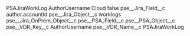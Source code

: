 <?xml version="1.0" encoding="UTF-8"?>
<CustomMetadata xmlns="http://soap.sforce.com/2006/04/metadata" xmlns:xsi="http://www.w3.org/2001/XMLSchema-instance" xmlns:xsd="http://www.w3.org/2001/XMLSchema">
    <label>PSAJiraWorkLog AuthorUsername Cloud</label>
    <protected>false</protected>
    <values>
        <field>pse__Jira_Field__c</field>
        <value xsi:type="xsd:string">author.accountId</value>
    </values>
    <values>
        <field>pse__Jira_Object__c</field>
        <value xsi:type="xsd:string">worklogs</value>
    </values>
    <values>
        <field>pse__Jira_OnPrem_Object__c</field>
        <value xsi:nil="true"/>
    </values>
    <values>
        <field>pse__PSA_Field__c</field>
        <value xsi:nil="true"/>
    </values>
    <values>
        <field>pse__PSA_Object__c</field>
        <value xsi:nil="true"/>
    </values>
    <values>
        <field>pse__VDR_Key__c</field>
        <value xsi:type="xsd:string">AuthorUsername</value>
    </values>
    <values>
        <field>pse__VDR_Name__c</field>
        <value xsi:type="xsd:string">PSAJiraWorkLog</value>
    </values>
</CustomMetadata>
